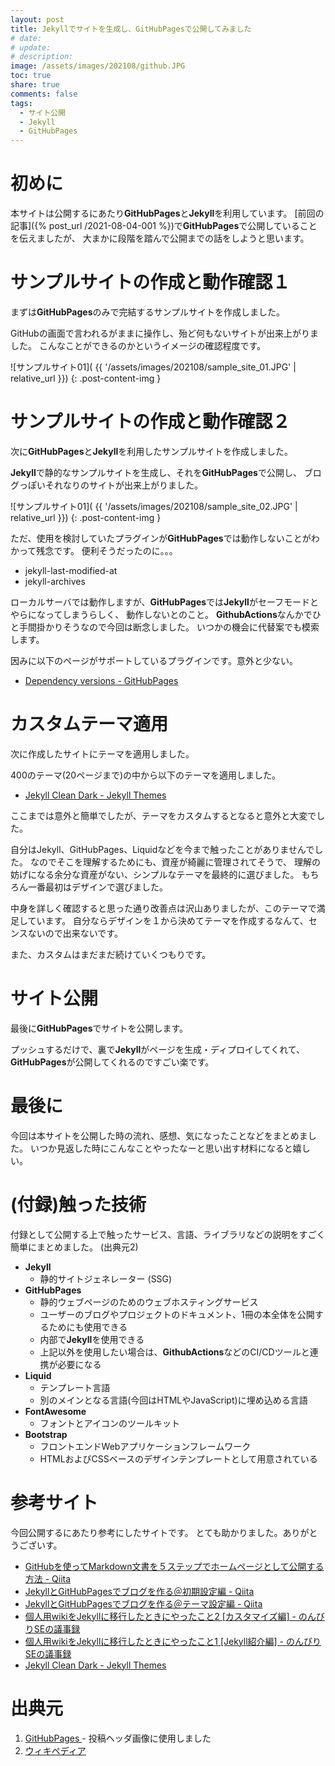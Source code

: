 ```yaml
---
layout: post
title: Jekyllでサイトを生成し、GitHubPagesで公開してみました
# date: 
# update: 
# description: 
image: /assets/images/202108/github.JPG
toc: true
share: true
comments: false
tags:
  - サイト公開
  - Jekyll
  - GitHubPages
---
```


# 初めに

本サイトは公開するにあたり**GitHubPages**と**Jekyll**を利用しています。
[前回の記事]({% post_url /2021-08-04-001 %})で**GitHubPages**で公開していることを伝えましたが、
大まかに段階を踏んで公開までの話をしようと思います。


# サンプルサイトの作成と動作確認１

まずは**GitHubPages**のみで完結するサンプルサイトを作成しました。

GitHubの画面で言われるがままに操作し、殆ど何もないサイトが出来上がりました。
こんなことができるのかというイメージの確認程度です。

![サンプルサイト01](
{{ '/assets/images/202108/sample_site_01.JPG' | relative_url }})
{: .post-content-img }

# サンプルサイトの作成と動作確認２

次に**GitHubPages**と**Jekyll**を利用したサンプルサイトを作成しました。

**Jekyll**で静的なサンプルサイトを生成し、それを**GitHubPages**で公開し、
ブログっぽいそれなりのサイトが出来上がりました。

![サンプルサイト01](
{{ '/assets/images/202108/sample_site_02.JPG' | relative_url }})
{: .post-content-img }

ただ、使用を検討していたプラグインが**GitHubPages**では動作しないことがわかって残念です。
便利そうだったのに。。。

  - jekyll-last-modified-at
  - jekyll-archives

ローカルサーバでは動作しますが、**GitHubPages**では**Jekyll**がセーフモードとやらになってしまうらしく、
動作しないとのこと。
**GithubActions**なんかでひと手間掛かりそうなので今回は断念しました。
いつかの機会に代替案でも模索します。

因みに以下のページがサポートしているプラグインです。意外と少ない。

  - [Dependency versions - GitHubPages
    ](https://pages.github.com/versions/)


# カスタムテーマ適用

次に作成したサイトにテーマを適用しました。

400のテーマ(20ページまで)の中から以下のテーマを適用しました。

  - [Jekyll Clean Dark - Jekyll Themes
    ](http://jekyllthemes.org/themes/jekyll-clean-dark/)

ここまでは意外と簡単でしたが、テーマをカスタムするとなると意外と大変でした。

自分はJekyll、GitHubPages、Liquidなどを今まで触ったことがありませんでした。
なのでそこを理解するためにも、資産が綺麗に管理されてそうで、
理解の妨げになる余分な資産がない、シンプルなテーマを最終的に選びました。
もちろん一番最初はデザインで選びました。

中身を詳しく確認すると思った通り改善点は沢山ありましたが、このテーマで満足しています。
自分ならデザインを１から決めてテーマを作成するなんて、センスないので出来ないです。

また、カスタムはまだまだ続けていくつもりです。


# サイト公開

最後に**GitHubPages**でサイトを公開します。

プッシュするだけで、裏で**Jekyll**がページを生成・ディプロイしてくれて、
**GitHubPages**が公開してくれるのですごい楽です。


# 最後に

今回は本サイトを公開した時の流れ、感想、気になったことなどをまとめました。
いつか見返した時にこんなことやったなーと思い出す材料になると嬉しい。


# (付録)触った技術

付録として公開する上で触ったサービス、言語、ライブラリなどの説明をすごく簡単にまとめました。
(出典元2)

  - **Jekyll**
    - 静的サイトジェネレーター (SSG)
  - **GitHubPages**
    - 静的ウェブページのためのウェブホスティングサービス
    - ユーザーのブログやプロジェクトのドキュメント、1冊の本全体を公開するためにも使用できる
    - 内部で**Jekyll**を使用できる
    - 上記以外を使用したい場合は、**GithubActions**などのCI/CDツールと連携が必要になる
  - **Liquid**
    - テンプレート言語
    - 別のメインとなる言語(今回はHTMLやJavaScript)に埋め込める言語
  - **FontAwesome**
    - フォントとアイコンのツールキット
  - **Bootstrap**
    - フロントエンドWebアプリケーションフレームワーク
    - HTMLおよびCSSベースのデザインテンプレートとして用意されている


# 参考サイト

今回公開するにあたり参考にしたサイトです。
とても助かりました。ありがとうございす。

  - [GitHubを使ってMarkdown文書を５ステップでホームページとして公開する方法 - Qiita
    ](https://qiita.com/MahoTakara/items/3800e9dc83b530d0a050)
  - [JekyllとGitHubPagesでブログを作る＠初期設定編 - Qiita
    ](https://qiita.com/Shirokuma89/items/7d63627e3e97b030c63a)
  - [JekyllとGitHubPagesでブログを作る＠テーマ設定編 - Qiita
    ](https://qiita.com/Shirokuma89/items/0262b8f8ef7c8b7f69ef)
  - [個人用wikiをJekyllに移行したときにやったこと2 [カスタマイズ編] - のんびりSEの議事録
    ](https://carefree-se.hatenablog.com/entry/2020/07/21/110000)
  - [個人用wikiをJekyllに移行したときにやったこと1 [Jekyll紹介編] - のんびりSEの議事録
    ](https://carefree-se.hatenablog.com/entry/2020/07/20/110000)
  - [Jekyll Clean Dark - Jekyll Themes
    ](http://jekyllthemes.org/themes/jekyll-clean-dark/)


# 出典元

  1. [GitHubPages
    ](https://pages.github.com/)
    - 投稿ヘッダ画像に使用しました
  2. [ウィキペディア
    ](https://ja.wikipedia.org/wiki/)


